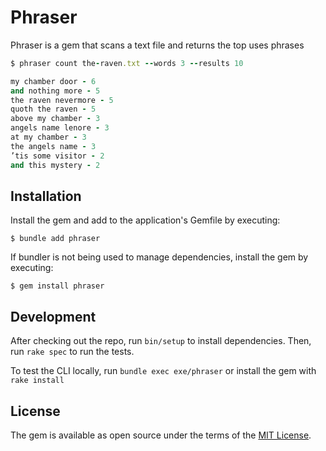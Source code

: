 # Phraser

Phraser is a gem that scans a text file and returns the top uses phrases

```ruby
$ phraser count the-raven.txt --words 3 --results 10

my chamber door - 6
and nothing more - 5
the raven nevermore - 5
quoth the raven - 5
above my chamber - 3
angels name lenore - 3
at my chamber - 3
the angels name - 3
’tis some visitor - 2
and this mystery - 2
```

## Installation

Install the gem and add to the application's Gemfile by executing:

    $ bundle add phraser

If bundler is not being used to manage dependencies, install the gem by executing:

    $ gem install phraser

## Development

After checking out the repo, run `bin/setup` to install dependencies. Then, run `rake spec` to run the tests.

To test the CLI locally, run `bundle exec exe/phraser` or install the gem with `rake install`

## License

The gem is available as open source under the terms of the [MIT License](https://opensource.org/licenses/MIT).
